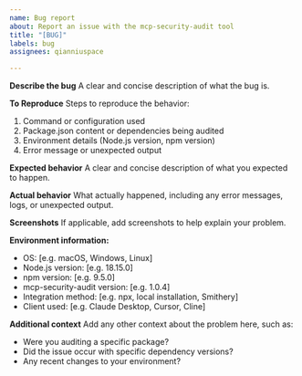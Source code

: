 ```yaml
---
name: Bug report
about: Report an issue with the mcp-security-audit tool
title: "[BUG]"
labels: bug
assignees: qianniuspace

---
```


**Describe the bug**
A clear and concise description of what the bug is.

**To Reproduce**
Steps to reproduce the behavior:
1. Command or configuration used
2. Package.json content or dependencies being audited
3. Environment details (Node.js version, npm version)
4. Error message or unexpected output

**Expected behavior**
A clear and concise description of what you expected to happen.

**Actual behavior**
What actually happened, including any error messages, logs, or unexpected output.

**Screenshots**
If applicable, add screenshots to help explain your problem.

**Environment information:**
 - OS: [e.g. macOS, Windows, Linux]
 - Node.js version: [e.g. 18.15.0]
 - npm version: [e.g. 9.5.0]
 - mcp-security-audit version: [e.g. 1.0.4]
 - Integration method: [e.g. npx, local installation, Smithery]
 - Client used: [e.g. Claude Desktop, Cursor, Cline]

**Additional context**
Add any other context about the problem here, such as:
- Were you auditing a specific package?
- Did the issue occur with specific dependency versions?
- Any recent changes to your environment?
